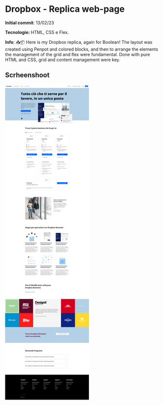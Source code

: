 # Dropbox - Replica web-page

**Initial commit**: 13/02/23

**Tecnologie:** HTML, CSS e Flex.

**Info**: 📥📦 Here is my Dropbox replica, again for Boolean!
The layout was created using Penpot and colored blocks, and then to arrange the elements the management of the grid and flex were fundamental. Done with pure HTML and CSS, grid and content management were key.

## Scrheenshoot 

<img src="./references/screencapture.png"/>
